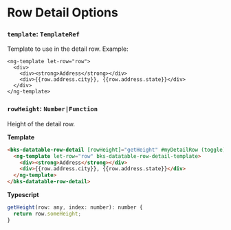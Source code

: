 # Row Detail Options

### `template`: `TemplateRef`

Template to use in the detail row. Example:

```
<ng-template let-row="row">
  <div>
    <div><strong>Address</strong></div>
    <div>{{row.address.city}}, {{row.address.state}}</div>
  </div>
</ng-template>
```

### `rowHeight`: `Number|Function`

Height of the detail row.

**Template**

```html
<bks-datatable-row-detail [rowHeight]="getHeight" #myDetailRow (toggle)="onDetailToggle($event)">
  <ng-template let-row="row" bks-datatable-row-detail-template>
    <div><strong>Address</strong></div>
    <div>{{row.address.city}}, {{row.address.state}}</div>
  </ng-template>
</bks-datatable-row-detail>
```

**Typescript**

```javascript
getHeight(row: any, index: number): number {
  return row.someHeight;
}
```
